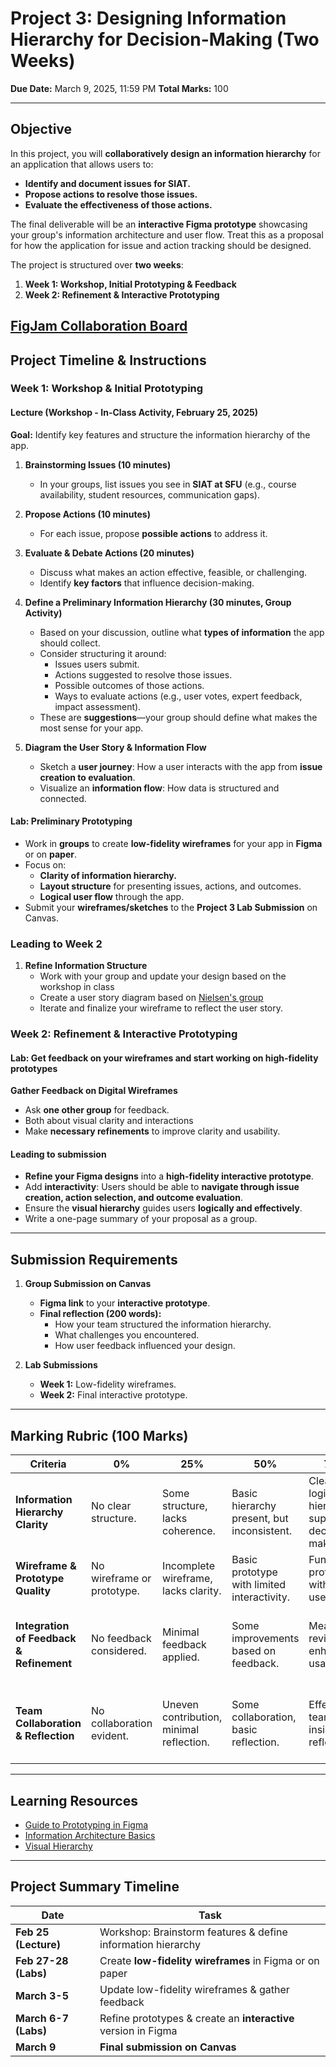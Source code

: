 # **Project 3: Designing Information Hierarchy for Decision-Making (Two Weeks)**  

**Due Date:** March 9, 2025, 11:59 PM 
**Total Marks:** 100

---

## **Objective**  

In this project, you will **collaboratively design an information hierarchy** for an application that allows users to:  

- **Identify and document issues for SIAT.**  
- **Propose actions to resolve those issues.**  
- **Evaluate the effectiveness of those actions.**

The final deliverable will be an **interactive Figma prototype** showcasing your group's information architecture and user flow. Treat this as a proposal for how the application for issue and action tracking should be designed.

The project is structured over **two weeks**:  
1. **Week 1: Workshop, Initial Prototyping & Feedback**  
2. **Week 2: Refinement & Interactive Prototyping**  

[FigJam Collaboration Board](https://www.figma.com/board/UFpqyiywrBZaKs0TtXJ994/P3-workshop?node-id=0-1&t=8b1K1PrjuXsLNDU6-1)
---

## **Project Timeline & Instructions**  

### **Week 1: Workshop & Initial Prototyping**  

#### **Lecture (Workshop - In-Class Activity, February 25, 2025)**  

**Goal:** Identify key features and structure the information hierarchy of the app.  

1. **Brainstorming Issues (10 minutes)**  
   - In your groups, list issues you see in **SIAT at SFU** (e.g., course availability, student resources, communication gaps).  

2. **Propose Actions (10 minutes)**  
   - For each issue, propose **possible actions** to address it.  

3. **Evaluate & Debate Actions (20 minutes)**  
   - Discuss what makes an action effective, feasible, or challenging.  
   - Identify **key factors** that influence decision-making.  

4. **Define a Preliminary Information Hierarchy (30 minutes, Group Activity)**  
   - Based on your discussion, outline what **types of information** the app should collect.  
   - Consider structuring it around:  
     - Issues users submit.  
     - Actions suggested to resolve those issues.  
     - Possible outcomes of those actions.  
     - Ways to evaluate actions (e.g., user votes, expert feedback, impact assessment).  
   - These are **suggestions**—your group should define what makes the most sense for your app.  

5. **Diagram the User Story & Information Flow**  
   - Sketch a **user journey**: How a user interacts with the app from **issue creation to evaluation**.  
   - Visualize an **information flow**: How data is structured and connected.  

#### **Lab: Preliminary Prototyping**  

- Work in **groups** to create **low-fidelity wireframes** for your app in **Figma** or on **paper**.  
- Focus on:  
  - **Clarity of information hierarchy.**  
  - **Layout structure** for presenting issues, actions, and outcomes.  
  - **Logical user flow** through the app.  
- Submit your **wireframes/sketches** to the **Project 3 Lab Submission** on Canvas.  

### **Leading to Week 2**

1. **Refine Information Structure**  
   - Work with your group and update your design based on the workshop in class 
   - Create a user story diagram based on [Nielsen's group](https://www.nngroup.com/articles/user-story-mapping/)
   - Iterate and finalize your wireframe to reflect the user story.

### **Week 2: Refinement & Interactive Prototyping**  

#### **Lab: Get feedback on your wireframes and start working on high-fidelity prototypes**  

**Gather Feedback on Digital Wireframes**  
   - Ask **one other group** for feedback.
   - Both about visual clarity and interactions
   - Make **necessary refinements** to improve clarity and usability.

#### **Leading to submission**  
- **Refine your Figma designs** into a **high-fidelity interactive prototype**.  
- Add **interactivity**: Users should be able to **navigate through issue creation, action selection, and outcome evaluation**.  
- Ensure the **visual hierarchy** guides users **logically and effectively**.
- Write a one-page summary of your proposal as a group.

---

## **Submission Requirements**  

1. **Group Submission on Canvas**  
   - **Figma link** to your **interactive prototype**.  
   - **Final reflection (200 words):**  
     - How your team structured the information hierarchy.  
     - What challenges you encountered.  
     - How user feedback influenced your design.  

2. **Lab Submissions**  
   - **Week 1:** Low-fidelity wireframes.  
   - **Week 2:** Final interactive prototype.  

---

## **Marking Rubric (100 Marks)**  

| **Criteria**                        | **0%** | **25%** | **50%** | **75%** | **100%** | **Marks** |
|-------------------------------------|--------|---------|---------|---------|---------|-----------|
| **Information Hierarchy Clarity**   | No clear structure. | Some structure, lacks coherence. | Basic hierarchy present, but inconsistent. | Clear and logical hierarchy supporting decision-making. | Strong, intuitive hierarchy improving user experience. | 30 |
| **Wireframe & Prototype Quality**  | No wireframe or prototype. | Incomplete wireframe, lacks clarity. | Basic prototype with limited interactivity. | Functional prototype with clear user flow. | Polished, professional interactive prototype. | 30 |
| **Integration of Feedback & Refinement**         | No feedback considered. | Minimal feedback applied. | Some improvements based on feedback. | Meaningful revisions enhancing usability. | Excellent integration of feedback leading to a high-quality prototype. | 20 |
| **Team Collaboration & Reflection** | No collaboration evident. | Uneven contribution, minimal reflection. | Some collaboration, basic reflection. | Effective teamwork, insightful reflection. | Strong collaboration, deep reflection on challenges and learning. | 20 |

---

## **Learning Resources**  

- [Guide to Prototyping in Figma](https://help.figma.com/hc/en-us/articles/360040314193-Guide-to-prototyping-in-Figma) 
- [Information Architecture Basics](https://www.interaction-design.org/literature/topics/information-architecture)  
- [Visual Hierarchy](https://uxdesign.cc/visual-hierarchy-be332b615c06)  

---

## **Project Summary Timeline**  

| **Date**        | **Task** |
|----------------|----------|
| **Feb 25 (Lecture)** | Workshop: Brainstorm features & define information hierarchy |
| **Feb 27-28 (Labs)** | Create **low-fidelity wireframes** in Figma or on paper |
| **March 3-5** | Update low-fidelity wireframes & gather feedback |
| **March 6-7 (Labs)** | Refine prototypes & create an **interactive** version in Figma |
| **March 9** | **Final submission on Canvas** |
